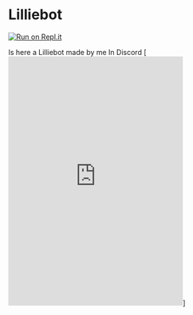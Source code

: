 # Lilliebot
[![Run on Repl.it](https://repl.it/badge/github/WilloIzCitron/Lilliebot)](https://repl.it/github/WilloIzCitron/Lilliebot)

Is here a Lilliebot made by me In Discord
[<iframe src="https://discordapp.com/widget?id=380289224043266048&theme=dark" width="350" height="500" allowtransparency="true" frameborder="0"></iframe>]
